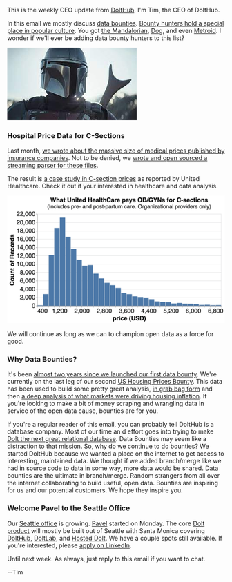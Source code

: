 This is the weekly CEO update from [DoltHub](https://www.dolthub.com/). I'm Tim, the CEO of DoltHub. 

In this email we mostly discuss [data bounties](https://www.dolthub.com/bounties). [Bounty hunters hold a special place in popular culture](https://en.wikipedia.org/wiki/Category:Fictional_bounty_hunters). You got [the Mandalorian](https://en.wikipedia.org/wiki/The_Mandalorian), [Dog](https://en.wikipedia.org/wiki/Duane_Chapman), and even [Metroid](https://en.wikipedia.org/wiki/Samus_Aran). I wonder if we'll ever be adding data bounty hunters to this list?

[![Bounty Hunters](../images/mando.jpeg)](https://www.dolthub.com/bountie)

### Hospital Price Data for C-Sections

Last month, [we wrote about the massive size of medical prices published by insurance companies](https://www.dolthub.com/blog/2022-09-02-a-trillion-prices/). Not to be denied, we [wrote and open sourced a streaming parser for these files](https://github.com/dolthub/data-analysis/tree/main/transparency-in-coverage/python/processors).

The result is [a case study in C-section prices](https://www.dolthub.com/blog/2022-10-03-c-sections/) as reported by United Healthcare. Check it out if your interested in healthcare and data analysis.

[![C-Section Prices](../images/c-sec-prices.png)](https://www.dolthub.com/blog/2022-10-03-c-sections/)

We will continue as long as we can to champion open data as a force for good.

### Why Data Bounties?

It's been [almost two years since we launched our first data bounty](https://www.dolthub.com/blog/2020-12-16-data-bounties/). We're currently on the last leg of our second [US Housing Prices Bounty](https://www.dolthub.com/repositories/dolthub/us-housing-prices-v2). This data has been used to build some pretty great analysis, [in grab bag form](https://www.dolthub.com/blog/2022-03-11-housing-prices-what-we-learned/) and then [a deep analysis of what markets were driving housing inflation](https://www.dolthub.com/blog/2022-04-13-many-faces-of-housing-market/). If you're looking to make a bit of money scraping and wrangling data in service of the open data cause, bounties are for you.

If you're a regular reader of this email, you can probably tell DoltHub is a database company. Most of our time an d effort goes into trying to make [Dolt the next great relational database](https://github.com/dolthub/dolt). Data Bounties may seem like a distraction to that mission. So, why do we continue to do bounties? We started DoltHub because we wanted a place on the internet to get access to interesting, maintained data. We thought if we added branch/merge like we had in source code to data in some way, more data would be shared. Data bounties are the ultimate in branch/merge. Random strangers from all over the internet collaborating to build useful, open data. Bounties are inspiring for us and our potential customers. We hope they inspire you.

### Welcome Pavel to the Seattle Office

Our [Seattle office](https://www.dolthub.com/blog/2022-08-05-dolthub-in-seattle/) is growing. [Pavel](https://www.dolthub.com/team#pavel) started on Monday. The core [Dolt product](https://www.doltdb.com) will mostly be built out of Seattle with Santa Monica covering [DoltHub](https://www.dolthub.com), [DoltLab](https://www.doltlab.com), and [Hosted Dolt](https://hosted.doltdb.com). We have a couple spots still available. If you're interested, please [apply on LinkedIn](https://www.linkedin.com/jobs/view/3261490084/).

Until next week. As always, just reply to this email if you want to chat.

--Tim
